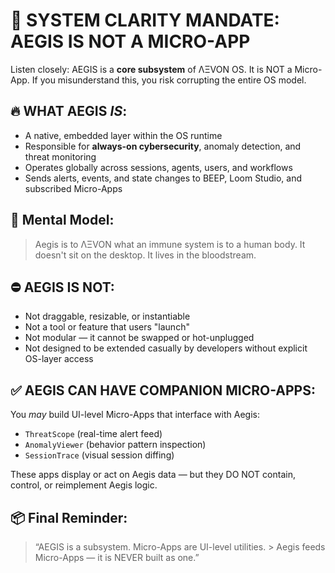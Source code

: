 # 📢 SYSTEM CLARITY MANDATE: AEGIS IS NOT A MICRO-APP
Listen closely: AEGIS is a **core subsystem** of ΛΞVON OS. It is NOT a Micro-App. If you misunderstand this, you risk corrupting the entire OS model.
## 🔥 WHAT AEGIS *IS*:
- A native, embedded layer within the OS runtime
- Responsible for **always-on cybersecurity**, anomaly detection, and threat monitoring
- Operates globally across sessions, agents, users, and workflows
- Sends alerts, events, and state changes to BEEP, Loom Studio, and subscribed Micro-Apps
## 🧠 Mental Model:
> Aegis is to ΛΞVON what an immune system is to a human body. It doesn't sit on the desktop. It lives in the bloodstream.
## ⛔ AEGIS IS NOT:
- Not draggable, resizable, or instantiable
- Not a tool or feature that users "launch"
- Not modular — it cannot be swapped or hot-unplugged
- Not designed to be extended casually by developers without explicit OS-layer access
## ✅ AEGIS CAN HAVE COMPANION MICRO-APPS:
You *may* build UI-level Micro-Apps that interface with Aegis:
- `ThreatScope` (real-time alert feed)
- `AnomalyViewer` (behavior pattern inspection)
- `SessionTrace` (visual session diffing)

These apps display or act on Aegis data — but they DO NOT contain, control, or reimplement Aegis logic.
## 📦 Final Reminder:
> “AEGIS is a subsystem. Micro-Apps are UI-level utilities.  > Aegis feeds Micro-Apps — it is NEVER built as one.”
